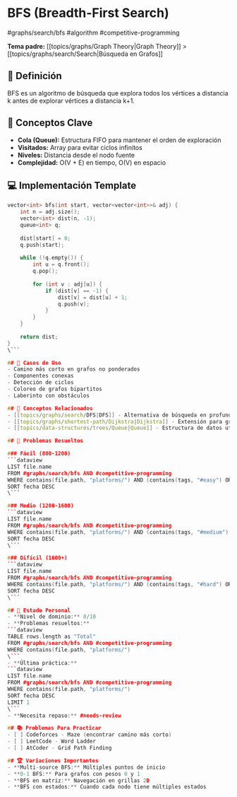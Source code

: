 # BFS (Breadth-First Search)

#graphs/search/bfs #algorithm #competitive-programming

**Tema padre:** [[topics/graphs/Graph Theory|Graph Theory]] > [[topics/graphs/search/Search|Búsqueda en Grafos]]

## 🎯 Definición
BFS es un algoritmo de búsqueda que explora todos los vértices a distancia k antes de explorar vértices a distancia k+1.

## 🔑 Conceptos Clave
- **Cola (Queue):** Estructura FIFO para mantener el orden de exploración
- **Visitados:** Array para evitar ciclos infinitos
- **Niveles:** Distancia desde el nodo fuente
- **Complejidad:** O(V + E) en tiempo, O(V) en espacio

## 💻 Implementación Template
```cpp
vector<int> bfs(int start, vector<vector<int>>& adj) {
    int n = adj.size();
    vector<int> dist(n, -1);
    queue<int> q;
    
    dist[start] = 0;
    q.push(start);
    
    while (!q.empty()) {
        int u = q.front();
        q.pop();
        
        for (int v : adj[u]) {
            if (dist[v] == -1) {
                dist[v] = dist[u] + 1;
                q.push(v);
            }
        }
    }
    
    return dist;
}
\```

## 🎯 Casos de Uso
- Camino más corto en grafos no ponderados
- Componentes conexas
- Detección de ciclos
- Coloreo de grafos bipartitos
- Laberinto con obstáculos

## 🔗 Conceptos Relacionados
- [[topics/graphs/search/DFS|DFS]] - Alternativa de búsqueda en profundidad
- [[topics/graphs/shortest-path/Dijkstra|Dijkstra]] - Extensión para grafos ponderados
- [[topics/data-structures/trees/Queue|Queue]] - Estructura de datos utilizada

## 🧠 Problemas Resueltos

### Fácil (800-1200)
```dataview
LIST file.name
FROM #graphs/search/bfs AND #competitive-programming 
WHERE contains(file.path, "platforms/") AND (contains(tags, "#easy") OR contains(tags, "#800") OR contains(tags, "#1000") OR contains(tags, "#1200"))
SORT fecha DESC
\```

### Medio (1200-1600)
```dataview
LIST file.name
FROM #graphs/search/bfs AND #competitive-programming 
WHERE contains(file.path, "platforms/") AND (contains(tags, "#medium") OR contains(tags, "#1400") OR contains(tags, "#1600"))
SORT fecha DESC
\```

### Difícil (1600+)
```dataview
LIST file.name
FROM #graphs/search/bfs AND #competitive-programming 
WHERE contains(file.path, "platforms/") AND (contains(tags, "#hard") OR contains(tags, "#1800") OR contains(tags, "#2000"))
SORT fecha DESC
\```

## 🎯 Estado Personal
- **Nivel de dominio:** 8/10
- **Problemas resueltos:** 
```dataview
TABLE rows.length as "Total"
FROM #graphs/search/bfs AND #competitive-programming 
WHERE contains(file.path, "platforms/")
\```
- **Última práctica:** 
```dataview
LIST file.name
FROM #graphs/search/bfs AND #competitive-programming 
WHERE contains(file.path, "platforms/")
SORT fecha DESC
LIMIT 1
\```
- **Necesita repaso:** #needs-review

## 📚 Problemas Para Practicar
- [ ] Codeforces - Maze (encontrar camino más corto)
- [ ] LeetCode - Word Ladder
- [ ] AtCoder - Grid Path Finding

## 🏆 Variaciones Importantes
- **Multi-source BFS:** Múltiples puntos de inicio
- **0-1 BFS:** Para grafos con pesos 0 y 1
- **BFS en matriz:** Navegación en grillas 2D
- **BFS con estados:** Cuando cada nodo tiene múltiples estados